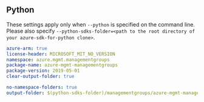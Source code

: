 ## Python

These settings apply only when `--python` is specified on the command line.
Please also specify `--python-sdks-folder=<path to the root directory of your azure-sdk-for-python clone>`.

```yaml $(python) 
azure-arm: true
license-header: MICROSOFT_MIT_NO_VERSION
namespace: azure.mgmt.managementgroups
package-name: azure-mgmt-managementgroups
package-version: 2019-05-01
clear-output-folder: true
```
``` yaml $(python) 
no-namespace-folders: true
output-folder: $(python-sdks-folder)/managementgroups/azure-mgmt-managementgroups/azure/mgmt/managementgroups
```
